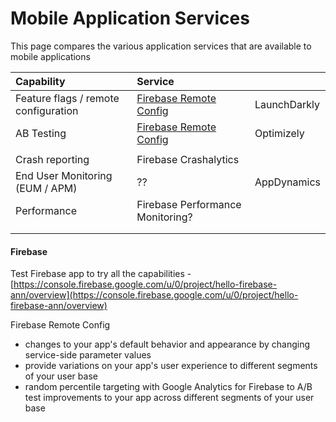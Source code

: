# Mobile Application Services

This page compares the various application services that are available to mobile applications

| Capability | Service |  |
| :--- | :--- | :--- |
| Feature flags / remote configuration | [Firebase Remote Config](https://firebase.google.com/docs/remote-config/) | LaunchDarkly |
| AB Testing | [Firebase Remote Config](https://firebase.google.com/docs/remote-config/) | Optimizely |
|  |  |  |
| Crash reporting | Firebase Crashalytics |  |
| End User Monitoring \(EUM / APM\) | ?? | AppDynamics |
| Performance | Firebase Performance Monitoring? |  |
|  |  |  |
|  |  |  |

#### Firebase <a id="firebase"></a>

Test Firebase app to try all the capabilities - [https://console.firebase.google.com/u/0/project/hello-firebase-ann/overview](https://console.firebase.google.com/u/0/project/hello-firebase-ann/overview)

Firebase Remote Config

* changes to your app's default behavior and appearance by changing service-side parameter values
* provide variations on your app's user experience to different segments of your user base
* random percentile targeting with Google Analytics for Firebase to A/B test improvements to your app across different segments of your user base

